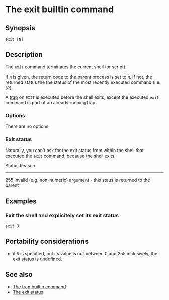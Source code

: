 # The exit builtin command

## Synopsis

    exit [N]

## Description

The `exit` command terminates the current shell (or script).

If `N` is given, the return code to the parent process is set to `N`. If
not, the returned status the the status of the most recently executed
command (i.e. `$?`).

A [trap](../../commands/builtin/trap.md) on `EXIT` is executed before the shell
exits, except the executed `exit` command is part of an already running
trap.

### Options

There are no options.

### Exit status

Naturally, you can't ask for the exit status from within the shell that
executed the `exit` command, because the shell exits.

  Status   Reason
  -------- ----------------------------------------------------------------------------
  255      invalid (e.g. non-numeric) argument - this staus is returned to the parent

## Examples

### Exit the shell and explicitely set its exit status

    exit 3

## Portability considerations

-   if `N` is specified, but its value is not between 0 and 255
    inclusively, the exit status is undefined.

## See also

-   [The trap builtin command](../../commands/builtin/trap.md)
-   [The exit status](../../dict/exit_status.md)

